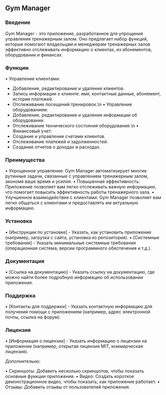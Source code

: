 ## Gym Manager

### Введение

Gym Manager - это приложение, разработанное для упрощения управления тренажерным залом. Оно предлагает набор функций, которые помогают владельцам и менеджерам тренажерных залов эффективно отслеживать информацию о клиентах, из абонементов, оборудовании и финансах.

### Функции

• Управление клиентами:
  * Добавление, редактирование и удаление клиентов.
  * Запись информации о клиенте: имя, контактные данные, абонемент, история платежей.
  * Отслеживание посещений тренировок.\n
• Управление оборудованием:
  * Добавление, редактирование и удаление информации об оборудовании.
  * Отслеживание технического состояния оборудования.\n
• Финансовый учет:
  * Создание и управление счетами клиентов.
  * Отслеживание платежей и задолженностей.
  * Создание отчетов о доходах и расходах.

### Преимущества

• Упрощенное управление: Gym Manager автоматизирует многие рутинные задачи, связанные с управлением тренажерным залом, экономя ваше время и усилия.
• Повышенная эффективность: Приложение позволяет вам легко отслеживать важную информацию, что помогает повысить эффективность работы тренажерного зала.
• Улучшенное взаимодействие с клиентами: Gym Manager позволяет вам легко общаться с клиентами и предоставлять им актуальную информацию.

### Установка

• [Инструкции по установке] - Указать, как установить приложение (например, загрузка с сайта, установка из репозитория).
• [Системные требования] - Указать минимальные системные требования (операционная система, версии программного обеспечения и т.д.).

### Документация

• [Ссылка на документацию] - Указать ссылку на документацию, где можно найти более подробную информацию об использовании приложения.

### Поддержка

• [Контакты для поддержки] - Указать контактную информацию для получения помощи с приложением (например, адрес электронной почты, ссылка на форум).


### Лицензия

• [Информация о лицензии] - Указать информацию о лицензии на приложение (например, открытая лицензия MIT, коммерческая лицензия).


Дополнительно:

• Скриншоты: Добавить несколько скриншотов, чтобы показать основные функции приложения.
• Видео: Создать короткое демонстрационное видео, чтобы показать, как приложение работает.
• Отзывы: Добавить отзывы от пользователей приложения.







